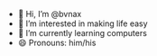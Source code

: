 - 👋 Hi, I’m @bvnax
- 👀 I’m interested in making life easy
- 🌱 I’m currently learning computers
- 😄 Pronouns: him/his

<!---
bvnax/bvnax is a ✨ special ✨ repository because its `README.md` (this file) appears on your GitHub profile.
You can click the Preview link to take a look at your changes.
--->
